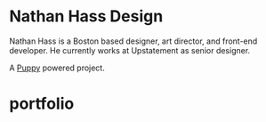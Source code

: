 # Nathan Hass Design
Nathan Hass is a Boston based designer, art director, and front-end developer. He currently works  at Upstatement as senior designer.

A [Puppy](https://github.com/Upstatement/generator-puppy) powered project.
# portfolio
